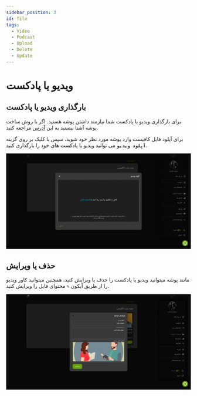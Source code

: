 ```yaml
---
sidebar_position: 3
id: file
tags:
  - Video
  - Podcast
  - Upload
  - Delete
  - Update
---
```


# ویدیو یا پادکست

## بارگذاری ویدیو یا پادکست

برای بارگذاری ویدیو یا پادکست شما نیازمند داشتن پوشه هستید. اگر با روش ساخت پوشه آشنا نیستید به این
[آدرس][]
مراجعه کنید.

برای آپلود فایل کافیست وارد پوشه مورد نظر خود شوید، سپس با کلیک بر روی گزینه **`آپلود ویدیو`** می توانید ویدیو یا پادکست های خود را بارگذاری کنید.

![Image](./img/5.png)

## حذف یا ویرایش

مانند پوشه میتوانید ویدیو یا پادکست را حذف یا ویرایش کنید، همچنین میتوانید کاور ویدیو را از طریق آیکون `✎` محتوای فایل را ویرایش کنید.

![Image](./img/6.png)

[آدرس]: ./bucket#ساخت
